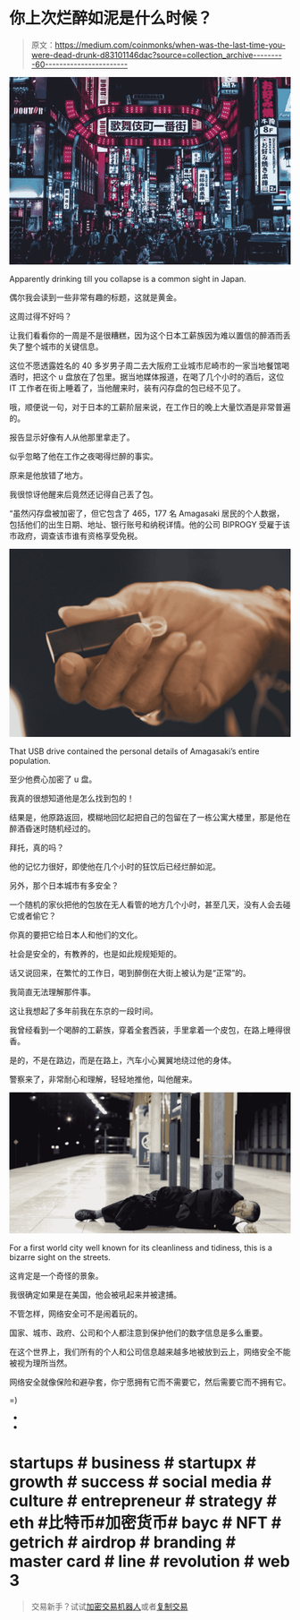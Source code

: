 # 你上次烂醉如泥是什么时候？

> 原文：<https://medium.com/coinmonks/when-was-the-last-time-you-were-dead-drunk-d83101146dac?source=collection_archive---------60----------------------->

![](img/a7d7a35fa101a4506e74120feddcdda0.png)

Apparently drinking till you collapse is a common sight in Japan.

偶尔我会读到一些非常有趣的标题，这就是黄金。

这周过得不好吗？

让我们看看你的一周是不是很糟糕，因为这个日本工薪族因为难以置信的醉酒而丢失了整个城市的关键信息。

这位不愿透露姓名的 40 多岁男子周二去大阪府工业城市尼崎市的一家当地餐馆喝酒时，把这个 u 盘放在了包里。据当地媒体报道，在喝了几个小时的酒后，这位 IT 工作者在街上睡着了，当他醒来时，装有闪存盘的包已经不见了。

哦，顺便说一句，对于日本的工薪阶层来说，在工作日的晚上大量饮酒是非常普遍的。

报告显示好像有人从他那里拿走了。

似乎忽略了他在工作之夜喝得烂醉的事实。

原来是他放错了地方。

我很惊讶他醒来后竟然还记得自己丢了包。

“虽然闪存盘被加密了，但它包含了 465，177 名 Amagasaki 居民的个人数据，包括他们的出生日期、地址、银行账号和纳税详情。他的公司 BIPROGY 受雇于该市政府，调查该市谁有资格享受免税。

![](img/33135ba79dae8db8e16785f2682b6d7f.png)

That USB drive contained the personal details of Amagasaki’s entire population.

至少他费心加密了 u 盘。

我真的很想知道他是怎么找到包的！

结果是，他原路返回，模糊地回忆起把自己的包留在了一栋公寓大楼里，那是他在醉酒昏迷时随机经过的。

拜托，真的吗？

他的记忆力很好，即使他在几个小时的狂饮后已经烂醉如泥。

另外，那个日本城市有多安全？

一个随机的家伙把他的包放在无人看管的地方几个小时，甚至几天，没有人会去碰它或者偷它？

你真的要把它给日本人和他们的文化。

社会是安全的，有教养的，也是如此规规矩矩的。

话又说回来，在繁忙的工作日，喝到醉倒在大街上被认为是“正常”的。

我简直无法理解那件事。

这让我想起了多年前我在东京的一段时间。

我曾经看到一个喝醉的工薪族，穿着全套西装，手里拿着一个皮包，在路上睡得很香。

是的，不是在路边，而是在路上，汽车小心翼翼地绕过他的身体。

警察来了，非常耐心和理解，轻轻地推他，叫他醒来。

![](img/5dcd7bac666037922d0f8ff89b2be91b.png)

For a first world city well known for its cleanliness and tidiness, this is a bizarre sight on the streets.

这肯定是一个奇怪的景象。

我很确定如果是在美国，他会被吼起来并被逮捕。

不管怎样，网络安全可不是闹着玩的。

国家、城市、政府、公司和个人都注意到保护他们的数字信息是多么重要。

在这个世界上，我们所有的个人和公司信息越来越多地被放到云上，网络安全不能被视为理所当然。

网络安全就像保险和避孕套，你宁愿拥有它而不需要它，然后需要它而不拥有它。

=)

-

-

# startups # business # startupx # growth # success # social media # culture # entrepreneur # strategy # eth #比特币#加密货币# bayc # NFT # getrich # airdrop # branding # master card # line # revolution # web 3

> 交易新手？试试[加密交易机器人](/coinmonks/crypto-trading-bot-c2ffce8acb2a)或者[复制交易](/coinmonks/top-10-crypto-copy-trading-platforms-for-beginners-d0c37c7d698c)